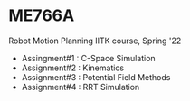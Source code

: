 # ME766A
Robot Motion Planning IITK course, Spring '22

* Assingment#1 : C-Space Simulation 
* Assignment#2 : Kinematics
* Assignment#3 : Potential Field Methods
* Assignment#4 : RRT Simulation

